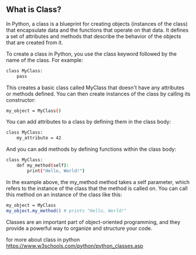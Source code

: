 ## What is Class?
In Python, a class is a blueprint for creating objects (instances of the class) that encapsulate data and the functions that operate on that data. It defines a set of attributes and methods that describe the behavior of the objects that are created from it.

To create a class in Python, you use the class keyword followed by the name of the class. 
For example:

```sh
class MyClass:
    pass
```

This creates a basic class called MyClass that doesn't have any attributes or methods defined. You can then create instances of the class by calling its constructor:

```sh
my_object = MyClass()
```

You can add attributes to a class by defining them in the class body:

```sh
class MyClass:
    my_attribute = 42
```

And you can add methods by defining functions within the class body:

```sh
class MyClass:
    def my_method(self):
        print("Hello, World!")
```

In the example above, the my_method method takes a self parameter, which refers to the instance of the class that the method is called on. You can call this method on an instance of the class like this:

```sh
my_object = MyClass
my_object.my_method() # prints "Hello, World!"
```

Classes are an important part of object-oriented programming, and they provide a powerful way to organize and structure your code.

for more about class in python https://www.w3schools.com/python/python_classes.asp
